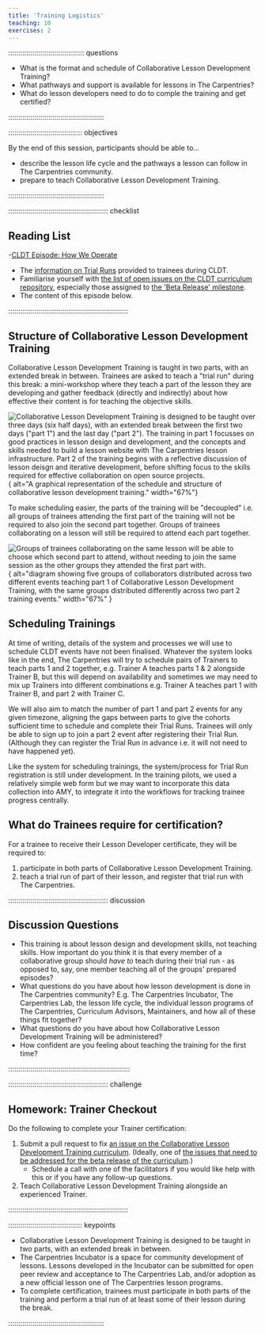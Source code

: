 ```yaml
---
title: 'Training Logistics'
teaching: 10
exercises: 2
---
```


:::::::::::::::::::::::::::::::::::::: questions 

- What is the format and schedule of Collaborative Lesson Development Training?
- What pathways and support is available for lessons in The Carpentries?
- What do lesson developers need to do to comple the training and get certified?

::::::::::::::::::::::::::::::::::::::::::::::::

::::::::::::::::::::::::::::::::::::: objectives

By the end of this session, participants should be able to...

- describe the lesson life cycle 
  and the pathways a lesson can follow in The Carpentries community.
- prepare to teach Collaborative Lesson Development Training.

::::::::::::::::::::::::::::::::::::::::::::::::


:::::::::::::::::::::::::::::::::::::::::::::::::: checklist

## Reading List

-[CLDT Episode: How We Operate](https://carpentries.github.io/lesson-development-training/19-operations.html)
- The [information on Trial Runs](https://carpentries.github.io/lesson-development-training/trial-runs.html)
  provided to trainees during CLDT.
- Familiarise yourself with [the list of open issues on the CLDT curriculum repository][cldt-issues], 
  especially those assigned to [the 'Beta Release' milestone][beta-milestone].
- The content of this episode below.

::::::::::::::::::::::::::::::::::::::::::::::::::::::::::::


## Structure of Collaborative Lesson Development Training

Collaborative Lesson Development Training is taught in two parts,
with an extended break in between.
Trainees are asked to teach a "trial run" during this break:
a mini-workshop where they teach a part of the lesson they are developing
and gather feedback (directly and indirectly)
about how effective their content is for teaching the objective skills.

![Collaborative Lesson Development Training is designed to be taught over three days
(six half days),
with an extended break between the first two days ("part 1")
and the last day ("part 2").
The training in part 1 focusses on good practices in lesson design and development,
and the concepts and skills needed to build a lesson website with The Carpentries lesson infrastructure.
Part 2 of the training begins with a reflective discussion of lesson deisgn and iterative development,
before shifting focus to the skills required for effective collaboration on open source projects.
](fig/cldt-structure.svg){
alt="A graphical representation of the schedule and structure of collaborative lesson development training."
width="67%"}

To make scheduling easier,
the parts of the training will be "decoupled" i.e.
all groups of trainees attending the first part of the training 
will not be required to also join the second part together.
Groups of trainees collaborating on a lesson will still be required
to attend each part together.

![Groups of trainees collaborating on the same lesson will be able to
choose which second part to attend,
without needing to join the same session as the other groups they attended the first part with.
](fig/decoupled-training-parts.svg){
alt="diagram showing five groups of collaborators distributed across two different events teaching part 1 of Collaborative Lesson Development Training, with the same groups distributed differently across two part 2 training events."
width="67%"
}


## Scheduling Trainings

At time of writing, details of the system and processes we will use 
to schedule CLDT events have not been finalised.
Whatever the system looks like in the end,
The Carpentries will try to schedule pairs of Trainers to teach parts 1 and 2 together,
e.g. Trainer A teaches parts 1 & 2 alongside Trainer B,
but this will depend on availability and sometimes we may need to mix up
Trainers into different combinations
e.g. Trainer A teaches part 1 with Trainer B, and part 2 with Trainer C.

We will also aim to match the number of part 1 and part 2 events for any given timezone,
aligning the gaps between parts to give the cohorts sufficient time to schedule and complete their Trial Runs.
Trainees will only be able to sign up to join a part 2 event 
after registering their Trial Run. 
(Although they can register the Trial Run in advance i.e. it will not need to have happened yet).

Like the system for scheduling trainings, 
the system/process for Trial Run registration is still under development.
In the training pilots, we used a relatively simple web form 
but we may want to incorporate this data collection into AMY,
to integrate it into the workflows for tracking trainee progress centrally.


## What do Trainees require for certification?

For a trainee to receive their Lesson Developer certificate,
they will be required to:

1. participate in both parts of Collaborative Lesson Development Training.
2. teach a trial run of part of their lesson, and register that trial run with The Carpentries.

:::::::::::::::::::::::::::::::::::::::::::::::::: discussion

## Discussion Questions

- This training is about lesson design and development skills, not teaching skills.
  How important do you think it is that 
  every member of a collaborative group should _have to_ teach during their trial run - 
  as opposed to, say, one member teaching all of the groups' prepared episodes?
- What questions do you have about how lesson development is done
  in The Carpentries community?
  E.g. The Carpentries Incubator, The Carpentries Lab, 
  the lesson life cycle, 
  the individual lesson programs of The Carpentries,
  Curriculum Advisors, Maintainers,
  and how all of these things fit together?
- What questions do you have about how Collaborative Lesson Development Training
  will be administered?
- How confident are you feeling about teaching the training for the first time?

:::::::::::::::::::::::::::::::::::::::::::::::::::::::::::::


:::::::::::::::::::::::::::::::::::::::::::::::::: challenge

## Homework: Trainer Checkout

Do the following to complete your Trainer certification:

1. Submit a pull request to fix [an issue on the Collaborative Lesson Development Training curriculum][cldt-issues].
   (Ideally, one of [the issues that need to be addressed for the beta release of the curriculum][beta-milestone].)
    - Schedule a call with one of the facilitators if you would like help with this or if you have any follow-up questions.
2. Teach Collaborative Lesson Development Training alongside an experienced Trainer.

::::::::::::::::::::::::::::::::::::::::::::::::::::::::::::


::::::::::::::::::::::::::::::::::::: keypoints 

- Collaborative Lesson Development Training is designed to be taught in two parts, 
  with an extended break in between.
- The Carpentries Incubator is a space for community development of lessons. Lessons developed in the Incubator can be submitted for open peer review and acceptance to The Carpentries Lab, and/or adoption as a new official lesson one of The Carpentries lesson programs.
- To complete certification, trainees must participate in both parts of the training and perform a trial run of at least some of their lesson during the break.

::::::::::::::::::::::::::::::::::::::::::::::::

[beta-milestone]: https://github.com/carpentries/lesson-development-training/milestone/4
[cldt-issues]: https://github.com/carpentries/lesson-development-training/issues
